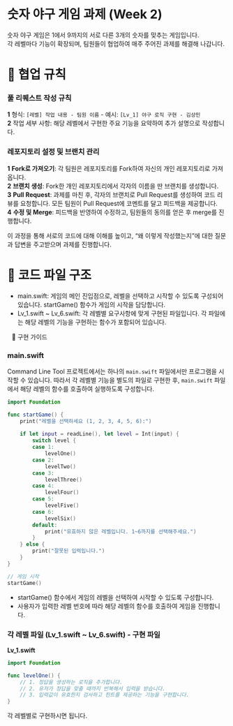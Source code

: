 # 숫자 야구 게임 과제 (Week 2)
숫자 야구 게임은 1에서 9까지의 서로 다른 3개의 숫자를 맞추는 게임입니다. <br>
각 레벨마다 기능이 확장되며, 팀원들이 협업하여 매주 주어진 과제를 해결해 나갑니다.

# 📝 협업 규칙

### 풀 리퀘스트 작성 규칙
**1** 형식: `[레벨] 작업 내용 - 팀원 이름`
    - 예시: `[Lv_1] 야구 로직 구현 - 김상민`<br>
**2** 작업 세부 사항: 해당 레벨에서 구현한 주요 기능을 요약하여 추가 설명으로 작성합니다.

### 레포지토리 설정 및 브랜치 관리
**1** **Fork로 가져오기**: 각 팀원은 레포지토리를 Fork하여 자신의 개인 레포지토리로 가져옵니다.<br>
**2** **브랜치 생성**: Fork한 개인 레포지토리에서 각자의 이름을 딴 브랜치를 생성합니다.<br>
**3** **Pull Request**: 과제를 마친 후, 각자의 브랜치로 Pull Request를 생성하여 코드 리뷰를 요청합니다. 모든 팀원이 Pull Request에 코멘트를 달고 피드백을 제공합니다. <br>
**4** **수정 및 Merge**: 피드백을 반영하여 수정하고, 팀원들의 동의를 얻은 후 merge를 진행합니다. <br>

이 과정을 통해 서로의 코드에 대해 이해를 높이고, “왜 이렇게 작성했는지”에 대한 질문과 답변을 주고받으며 과제를 진행합니다.
# 📂 코드 파일 구조
* main.swift: 게임의 메인 진입점으로, 레벨을 선택하고 시작할 수 있도록 구성되어 있습니다. startGame() 함수가 게임의 시작을 담당합니다.
* Lv_1.swift ~ Lv_6.swift: 각 레벨별 요구사항에 맞게 구현된 파일입니다. 각 파일에는 해당 레벨의 기능을 구현하는 함수가 포함되어 있습니다.

⠀📜 구현 가이드

### main.swift
Command Line Tool 프로젝트에서는 하나의 `main.swift` 파일에서만 프로그램을 시작할 수 있습니다. 따라서 각 레벨별 기능을 별도의 파일로 구현한 후, `main.swift` 파일에서 해당 레벨의 함수를 호출하여 실행하도록 구성합니다.

```swift
import Foundation

func startGame() {
    print("레벨을 선택하세요 (1, 2, 3, 4, 5, 6):")
    
    if let input = readLine(), let level = Int(input) {
        switch level {
        case 1:
            levelOne()
        case 2:
            levelTwo()
        case 3:
            levelThree()
        case 4:
            levelFour()
        case 5:
            levelFive()
        case 6:
            levelSix()
        default:
            print("유효하지 않은 레벨입니다. 1~6까지를 선택해주세요.")
        }
    } else {
        print("잘못된 입력입니다.")
    }
}

// 게임 시작
startGame()
```
* startGame() 함수에서 게임의 레벨을 선택하여 시작할 수 있도록 구성합니다.
* 사용자가 입력한 레벨 번호에 따라 해당 레벨의 함수를 호출하여 게임을 진행합니다.


### 각 레벨 파일 (Lv_1.swift ~ Lv_6.swift) - 구현 파일

**Lv_1.swift**

```swift
import Foundation

func levelOne() {
    // 1. 정답을 생성하는 로직을 추가합니다.
    // 2. 유저가 정답을 맞출 때까지 반복해서 입력을 받습니다.
    // 3. 입력값이 유효한지 검사하고 힌트를 제공하는 기능을 구현합니다.
}
```

각 레벨별로 구현하시면 됩니다.
